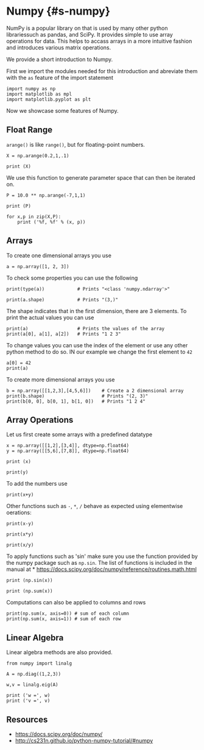 # Numpy {#s-numpy}

NumPy is a popular library on that is used by many other python
librariessuch as pandas, and SciPy. It provides simple to use array
operations for data. This helps to accass arrays in a more intuitive
fashion and introduces various matrix operations.

We provide a short introduction to Numpy.

First we import the modules needed for this introduction and abreviate
them with the `as` feature of the import statement

    import numpy as np
    import matplotlib as mpl
    import matplotlib.pyplot as plt

Now we showcase some features of Numpy.

Float Range
-----------

`arange()` is like `range()`, but for floating-point numbers.

    X = np.arange(0.2,1,.1)

    print (X)

We use this function to generate parameter space that can then be
iterated on.

    P = 10.0 ** np.arange(-7,1,1)

    print (P)

    for x,p in zip(X,P):
        print ('%f, %f' % (x, p))

Arrays
------

To create one dimensional arrays you use

    a = np.array([1, 2, 3])   

To check some properties you can use the following

    print(type(a))            # Prints "<class 'numpy.ndarray'>"

    print(a.shape)            # Prints "(3,)"

The shape indicates that in the first dimension, there are 3 elements.
To print the actual values you can use

    print(a)                  # Prints the values of the array
    print(a[0], a[1], a[2])   # Prints "1 2 3"

To change values you can use the index of the element or use any other
python method to do so. IN our example we change the first element to
`42`

    a[0] = 42                 
    print(a)                  

To create more dimensional arrays you use

    b = np.array([[1,2,3],[4,5,6]])    # Create a 2 dimensional array
    print(b.shape)                     # Prints "(2, 3)"
    print(b[0, 0], b[0, 1], b[1, 0])   # Prints "1 2 4"

Array Operations
----------------

Let us first create some arrays with a predefined datatype

    x = np.array([[1,2],[3,4]], dtype=np.float64)
    y = np.array([[5,6],[7,8]], dtype=np.float64)

    print (x)

    print(y)

To add the numbers use

    print(x+y)

Other functions such as `-`, `*`, `/` behave as expected using
elementwise oerations:

    print(x-y)

    print(x*y)

    print(x/y)

To apply functions such as 'sin' make sure you use the function provided
by the numpy package such as `np.sin`. The list of functions is included
in the manual at \*
<https://docs.scipy.org/doc/numpy/reference/routines.math.html>

    print (np.sin(x))

    print (np.sum(x))

Computations can also be applied to columns and rows

    print(np.sum(x, axis=0)) # sum of each column
    print(np.sum(x, axis=1)) # sum of each row

Linear Algebra
--------------

Linear algebra methods are also provided.

    from numpy import linalg 

    A = np.diag((1,2,3))

    w,v = linalg.eig(A)

    print ('w =', w)
    print ('v =', v)

Resources
---------

*  <https://docs.scipy.org/doc/numpy/>
* <http://cs231n.github.io/python-numpy-tutorial/#numpy>

